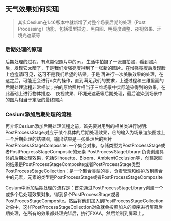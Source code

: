 <!--
 * @Description:  天气效果
 * @version: 
 * @Author: ningsk
 * @Date: 2021-03-12 09:47:54
 * @LastEditors: ningsk
 * @LastEditTime: 2021-03-12 10:07:50
-->

## 天气效果如何实现

> 其实Cesium在1.46版本中就新增了对整个场景后期的处理（Post Processing）功能，包括模型描边、黑白图、明亮度调整、夜视效果、环境光遮蔽等

### 后期处理的原理 

后期处理的过程，有点类似照片中的ps。生活中拍摄了一张自拍照，看到照片后，发现它太暗了，于是我们增强亮度得到了一张新的图片。在增强亮度后发现脸上痘痘请i可见，这可不是我们希望的结果，于是
再进行一次美肤效果的处理，在这之后，可能还会进行n次的操作，直到满足我们的要求，上述过程和三维里面的后期处理流程非常相似；拍的原始照片相当于三维场景中实际渲染得到的效果，在此基础上进行物体描边、
夜视效果、环境光遮蔽等后期处理，最后渲染到场景中的图片相当于定版的最终照片  

### Cesium添加后期处理的流程

再介绍Cesium添加后期处理流程之前，首先要对用到的相关类进行说明:
PostProcessStage:对应于某个具体的后期处理效果，它的输入为场景渲染图或上一个后期处理的结果图，输出结果是一张处理后的照片
PostProcessStageComposite: 一个集合对象，存储类型为PostProcessStage或者PostProgressStageComposite的元素
PostProcessStageLibrary:负责创建具体的后期处理效果，包括Silhouette、Bloom、AmbientOcclusion等，创建返回的结果是PostProcessStageComposite或者PostProcessStage类型
PostProcessStageCollection：是一个集合类型的类，负责管理和维护放到集合中的元素，元素的类型是PostProcessStage或者PostProcessStageComposite

Cesium中添加后期处理的流程是：首先通过PostProcessStageLibrary创建一个或多个后处理效果对象，得到多个PostProcessStage或者PostProcesStageComposite。然后将他们加入到PostProcessStageCollection对象中，这样PostProcessStageCollection对象就会按照加入的顺序进行屏幕后期处理，在所有的效果都处理完毕后，执行FXAA，然后绘制到屏幕上。